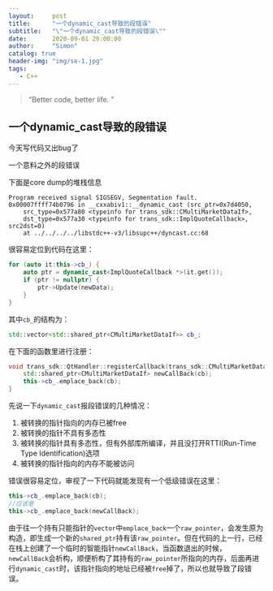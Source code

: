 ```yaml
---
layout:     post
title:      "一个dynamic_cast导致的段错误"
subtitle:   "\"一个dynamic_cast导致的段错误\""
date:       2020-09-01 20:00:00
author:     "Simon"
catalog: true
header-img: "img/se-1.jpg"
tags:
   - C++
---
```


> “Better code, better life. ”

## 一个dynamic_cast导致的段错误

今天写代码又出bug了

一个意料之外的段错误

下面是core dump的堆栈信息

```
Program received signal SIGSEGV, Segmentation fault.
0x00007ffff74b0796 in __cxxabiv1::__dynamic_cast (src_ptr=0x7d4050, 
    src_type=0x577a80 <typeinfo for trans_sdk::CMultiMarketDataIf>, 
    dst_type=0x577a30 <typeinfo for trans_sdk::ImplQuoteCallback>, src2dst=0)
    at ../../../../libstdc++-v3/libsupc++/dyncast.cc:68
```

很容易定位到代码在这里：

```c++
for (auto it:this->cb_) {
    auto ptr = dynamic_cast<ImplQuoteCallback *>(it.get());
    if (ptr != nullptr) {
        ptr->Update(newData);
    }
}
```

其中`cb_`的结构为：

```c++
std::vector<std::shared_ptr<CMultiMarketDataIf>> cb_;
```

在下面的函数里进行注册：

```c++
void trans_sdk::QtHandler::registerCallback(trans_sdk::CMultiMarketDataIf *cb) {
    std::shared_ptr<CMultiMarketDataIf> newCallBack(cb);
    this->cb_.emplace_back(cb);
}
```

先说一下`dynamic_cast`报段错误的几种情况：

1. 被转换的指针指向的内存已被free
2. 被转换的指针不具有多态性
3. 被转换的指针具有多态性，但有外部库所编译，并且没打开RTTI(Run-Time Type Identification)选项
4. 被转换的指针指向的内存不能被访问



错误很容易定位，审视了一下代码就能发现有一个低级错误在这里：

```c++
this->cb_.emplace_back(cb);
//应该是
this->cb_.emplace_back(newCallBack);
```

由于往一个持有只能指针的`vector`中`emplace_back`一个`raw_pointer`，会发生原为构造，即生成一个新的`shared_ptr`持有该`raw_pointer`。但在代码的上一行，已经在栈上创建了一个临时的智能指针`newCallBack`，当函数退出的时候，`newCallBack`会析构，顺便析构了其持有的`raw_pointer`所指向的内存，后面再进行`dynamic_cast`时，该指针指向的地址已经被`free`掉了，所以也就导致了段错误。